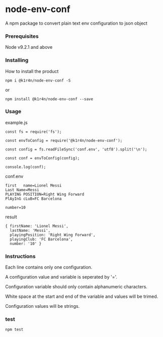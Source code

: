 # node-env-conf
A npm package to convert plain text env configuration to json object

### Prerequisites

Node v9.2.1 and above

### Installing

How to install the product

```
npm i @k1r4n/node-env-conf -S
```

or

```
npm install @k1r4n/node-env-conf --save
```

### Usage


example.js
```
const fs = require('fs');

const envToConfig = require('@k1r4n/node-env-conf');

const config = fs.readFileSync('conf.env', 'utf8').split('\n');

const conf = envToConfig(config);

console.log(conf);
```

conf.env
```
first   name=Lionel Messi
Last Name=Messi
PLAYING POSITION=Right Wing Forward
PlAyInG cLuB=FC Barcelona

number=10
```

result
```
{ firstName: 'Lionel Messi',
  lastName: 'Messi',
  playingPosition: 'Right Wing Forward',
  playingClub: 'FC Barcelona',
  number: '10' }
```

### Instructions

Each line contains only one configuration.

A configuration value and variable is seperated by '='.

Configuration variable should only contain alphanumeric characters.

White space at the start and end of the variable and values will be trimed.

Configuration values will be strings.

### test

```
npm test
```
